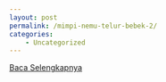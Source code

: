 ```yaml
---
layout: post
permalink: /mimpi-nemu-telur-bebek-2/
categories:
    - Uncategorized
---
```


[Baca Selengkapnya](/04)